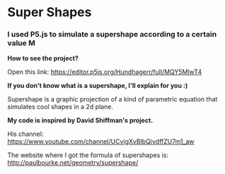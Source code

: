 <h1>Super Shapes</h1>

<h3>I used P5.js to simulate a supershape according to a certain value M</h3>

**How to see the project?**

Open this link: https://editor.p5js.org/Hundhagerr/full/MQY5MlwT4

**If you don't know what is a supershape, I'll explain for you :)**

Supershape is a graphic projection of a kind of parametric equation that simulates cool shapes in a 2d plane.

**My code is inspired by David Shiffman's project.**

His channel: https://www.youtube.com/channel/UCvjgXvBlbQiydffZU7m1_aw

The website where I got the formula of supershapes is: http://paulbourke.net/geometry/supershape/
